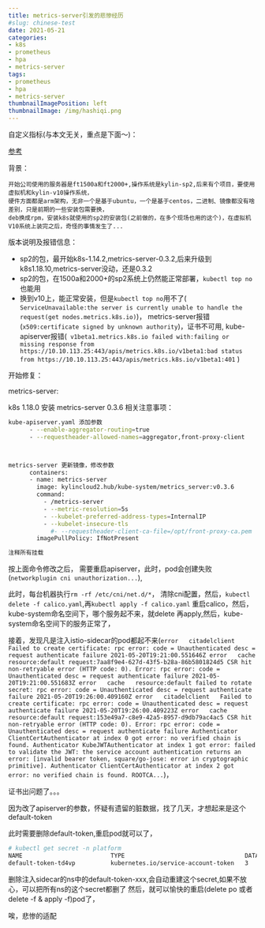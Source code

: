 ```yaml
---
title: metrics-server引发的悲惨经历
#slug: chinese-test
date: 2021-05-21
categories:
- k8s
- prometheus
- hpa
- metrics-server
tags:
- prometheus
- hpa
- metrics-server
thumbnailImagePosition: left
thumbnailImage: /img/hashiqi.png
---
```


<!--more-->

自定义指标(与本文无关，重点是下面～)：

[参考](https://github.com/stefanprodan/k8s-prom-hpa/blob/master/README.md)


背景：

    开始公司使用的服务器是ft1500a和ft2000+,操作系统是kylin-sp2,后来有个项目，要使用虚拟机和kylin-v10操作系统，
    硬件方面都是arm架构，无非一个是基于ubuntu，一个是基于centos，二进制、镜像都没有啥差别，只是前期的一些安装包需要换，
    deb换成rpm，安装k8s就使用的sp2的安装包(之前做的，在多个现场也用的这个)，在虚拟机V10系统上装完之后，奇怪的事情发生了...

版本说明及报错信息：

  - sp2的包，最开始k8s-1.14.2,metrics-server-0.3.2,后来升级到k8s1.18.10,metrics-server没动，还是0.3.2
  - sp2的包，在1500a和2000+的sp2系统上仍然能正常部署，`kubectl top no` 也能用
  - 换到v10上，能正常安装，但是`kubectl top no`用不了(
    `ServiceUnavailable:the server is currently unable to handle the request(get nodes.metrics.k8s.io)`)，
    metrics-server报错(`x509:certificate signed by unknown authority`)，证书不可用,
    kube-apiserver报错(`
    v1beta1.metrics.k8s.io failed with:failing or missing response from https://10.10.113.25:443/apis/metrics.k8s.io/v1beta1:bad status from https://10.10.113.25:443/apis/metrics.k8s.io/v1beta1:401`
    )

开始修复：

metrics-server:

k8s 1.18.0 安装 metrics-server 0.3.6 相关注意事项：
```bash
kube-apiserver.yaml 添加参数
      - --enable-aggregator-routing=true
      - --requestheader-allowed-names=aggregator,front-proxy-client



metrics-server 更新镜像，修改参数
      containers:
      - name: metrics-server
        image: kylincloud2.hub/kube-system/metrics_server:v0.3.6
        command:
          - /metrics-server
          - --metric-resolution=5s
          - --kubelet-preferred-address-types=InternalIP
          - --kubelet-insecure-tls
            #- --requestheader-client-ca-file=/opt/front-proxy-ca.pem  #注释此行
        imagePullPolicy: IfNotPresent

注释所有挂载
```

按上面命令修改之后，
需要重启apiserver，此时，pod会创建失败(`networkplugin cni unauthorization...`),

此时，每台机器执行`rm -rf /etc/cni/net.d/*`，
清除cni配置，然后，`kubectl delete -f calico.yaml`,再`kubectl apply -f calico.yaml`
重启calico，然后，kube-system命名空间下，哪个服务起不来，就delete 再apply,然后，kube-system命名空间下的服务正常了，

接着，发现凡是注入istio-sidecar的pod都起不来(`
error	citadelclient	Failed to create certificate: rpc error: code = Unauthenticated desc = request authenticate failure
2021-05-20T19:21:00.551646Z	error	cache	resource:default request:7aa8f9e4-627d-43f5-b28a-86b5801824d5 CSR hit non-retryable error (HTTP code: 0). Error: rpc error: code = Unauthenticated desc = request authenticate failure
2021-05-20T19:21:00.551683Z	error	cache	resource:default failed to rotate secret: rpc error: code = Unauthenticated desc = request authenticate failure
2021-05-20T19:26:00.409160Z	error	citadelclient	Failed to create certificate: rpc error: code = Unauthenticated desc = request authenticate failure
2021-05-20T19:26:00.409223Z	error	cache	resource:default request:153e49a7-c8e9-42a5-8957-d9db79ac4ac5 CSR hit non-retryable error (HTTP code: 0). Error: rpc error: code = Unauthenticated desc = request authenticate failure
Authenticator ClientCertAuthenticator at index 0 got error: no verified chain is found. Authenticator KubeJWTAuthenticator at index 1 got error: failed to validate the JWT: the service account authentication returns an error: [invalid bearer token, square/go-jose: error in cryptographic primitive]. Authenticator ClientCertAuthenticator at index 2 got error: no verified chain is found.
ROOTCA...
`)，

证书出问题了。。。

因为改了apiserver的参数，怀疑有遗留的脏数据，找了几天，才想起来是这个default-token

此时需要删除default-token,重启pod就可以了，
```bash
# kubectl get secret -n platform 
NAME                         TYPE                                  DATA   AGE
default-token-td4vp          kubernetes.io/service-account-token   3      12h
```
删除注入sidecar的ns中的default-token-xxx,会自动重建这个secret,如果不放心，可以把所有ns的这个secret都删了
然后，就可以愉快的重启(delete po 或者delete -f & apply -f)pod了，

唉，悲惨的适配